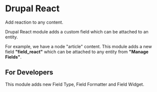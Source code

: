# Drupal React

Add reaction to any content.

Drupal React module adds a custom field which can be attached to an entity.

For example, we have a node "article" content. This module adds a new field **"field_react"** which can be attached to any entity from **"Manage Fields"**.




## For Developers

This module adds new Field Type, Field Formatter and Field Widget.



